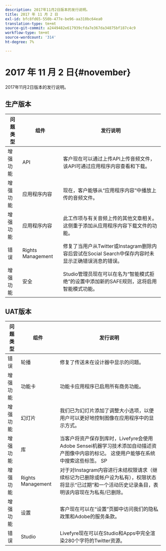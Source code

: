```yaml
---
description: 2017年11月2日版本的发行说明。
title: 2017 年 11 月 2 日
exl-id: bfc8fd65-550b-477e-be96-aa310bc64ea0
translation-type: tm+mt
source-git-commit: a2449482e617939cfda7e367da34875bf187c4c9
workflow-type: tm+mt
source-wordcount: '314'
ht-degree: 7%

---
```


# 2017 年 11 月 2 日{#november}

2017年11月2日版本的发行说明。

## 生产版本

| **问题类型** | **组件** | **发行说明** |
|---|---|---|
| 增强功能 | API | 客户现在可以通过上传API上传音频文件，该API可通过应用程序内容查看和下载。 |
| 增强功能 | 应用程序内容 | 现在，客户能够从“应用程序内容”中播放上传的音频文件。 |
| 增强功能 | 应用程序内容 | 此工作项与有关音频上传的其他文章相关。 这侧重于添加从应用程序内容下载文件的功能。 |
| 错误 | Rights Management | 修复了当用户从Twitter或Instagram删除内容后尝试在Social Search中保存内容时未显示正确错误消息的错误。 |
| 增强功能 | 安全 | Studio管理员现在可以在名为“智能模式拒绝”的设置中添加新的SAFE规则，这将启用智能模式功能。 |

## UAT版本

| **问题类型** | **组件** | **发行说明** |
|---|---|---|
| 错误 | 轮播 | 修复了传送未在设计器中显示的问题。 |
| 增强功能 | 功能卡 | 功能卡应用程序已启用所有商务功能。 |
| 增强功能 | 幻灯片 | 我们已为幻灯片添加了调整大小选项，以便用户可以更好地控制图像在应用程序中的显示方式。 |
| 增强功能 | 库 | 当客户将资产保存到库时，Livefyre会使用Adobe Sensei机器学习技术添加自动描述资产图像中内容的标记。 这使用户能够在系统中搜索这些标签。 SP |
| 增强功能 | Rights Management | 对于对Instagram内容进行未结权限请求（继续标记为已删除或帐户设为私有），权限状态将显示“已过期”和一个活动历史记录条目，表明该内容现在为私有/已删除。 |
| 增强功能 | 设置 | 客户现在可以在“设置”页脚中访问我们的隐私政策和Adobe的服务条款。 |
| 错误 | Studio | Livefyre现在可以在Studio和Apps中完全渲染280个字符的Twitter资源。 |
